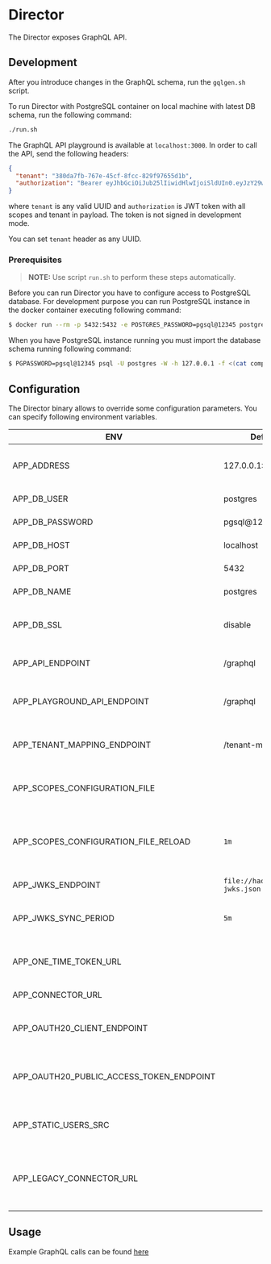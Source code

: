 # Director

The Director exposes GraphQL API.

## Development

After you introduce changes in the GraphQL schema, run the `gqlgen.sh` script.

To run Director with PostgreSQL container on local machine with latest DB schema, run the following command:

```bash
./run.sh
```

The GraphQL API playground is available at `localhost:3000`. In order to call the API, send the following headers:

```json
{
  "tenant": "380da7fb-767e-45cf-8fcc-829f97655d1b",
  "authorization": "Bearer eyJhbGciOiJub25lIiwidHlwIjoiSldUIn0.eyJzY29wZXMiOiJhcHBsaWNhdGlvbjpyZWFkIGhlYWx0aF9jaGVja3M6cmVhZCBhcHBsaWNhdGlvbjp3cml0ZSBydW50aW1lOndyaXRlIGxhYmVsX2RlZmluaXRpb246d3JpdGUgbGFiZWxfZGVmaW5pdGlvbjpyZWFkIHJ1bnRpbWU6cmVhZCIsInRlbmFudCI6ImI4MmVhN2NkLTc0NjYtNGFkZS1iNmU5LTIwZmI3N2EwOGNlNiJ9."
}
```

where `tenant` is any valid UUID and `authorization` is JWT token with all scopes and tenant in payload. The token is not signed in development mode.

You can set `tenant` header as any UUID.

### Prerequisites

> **NOTE:** Use script `run.sh` to perform these steps automatically.

Before you can run Director you have to configure access to PostgreSQL database. For development purpose you can run PostgreSQL instance in the docker container executing following command:

```bash
$ docker run --rm -p 5432:5432 -e POSTGRES_PASSWORD=pgsql@12345 postgres
```

When you have PostgreSQL instance running you must import the database schema running following command:

```bash
$ PGPASSWORD=pgsql@12345 psql -U postgres -W -h 127.0.0.1 -f <(cat components/schema-migrator/migrations/*.up.sql)
```

## Configuration

The Director binary allows to override some configuration parameters. You can specify following environment variables.

| ENV                                      | Default                         | Description                                                   |
| ---------------------------------------- | ------------------------------- | ------------------------------------------------------------- |
| APP_ADDRESS                              | 127.0.0.1:3000                  | The address and port for the service to listen on             |
| APP_DB_USER                              | postgres                        | Database username                                             |
| APP_DB_PASSWORD                          | pgsql@12345                     | Database password                                             |
| APP_DB_HOST                              | localhost                       | Database host                                                 |
| APP_DB_PORT                              | 5432                            | Database port                                                 |
| APP_DB_NAME                              | postgres                        | Database name                                                 |
| APP_DB_SSL                               | disable                         | Database SSL mode (disable / enable)                          |
| APP_API_ENDPOINT                         | /graphql                        | The endpoint for GraphQL API                                  |
| APP_PLAYGROUND_API_ENDPOINT              | /graphql                        | The endpoint of GraphQL API for the Playground                |
| APP_TENANT_MAPPING_ENDPOINT              | /tenant-mapping                 | The endpoint of Tenant Mapping Service                        |
| APP_SCOPES_CONFIGURATION_FILE            |                                 | The path for scopes configuration file                        |
| APP_SCOPES_CONFIGURATION_FILE_RELOAD     | `1m`                            | The period when the scopes configuration file is reloaded     |
| APP_JWKS_ENDPOINT                        | `file://hack/default-jwks.json` | The path for JWKS                                             |
| APP_JWKS_SYNC_PERIOD                     | `5m`                            | The period when the JWKS is synced                            |
| APP_ONE_TIME_TOKEN_URL                   |                                 | The endpoint for fetching one time token                      |
| APP_CONNECTOR_URL                        |                                 | The endpoint of Connector                                     |
| APP_OAUTH20_CLIENT_ENDPOINT              |                                 | The endpoint for managing OAuth 2.0 clients                   |
| APP_OAUTH20_PUBLIC_ACCESS_TOKEN_ENDPOINT |                                 | The public endpoint for fetching OAuth 2.0 access token       |
| APP_STATIC_USERS_SRC                     |                                 | The path for static users configuration file                  |
| APP_LEGACY_CONNECTOR_URL                 |                                 | The URL of the legacy Connector signing request info endpoint |


## Usage

Example GraphQL calls can be found [here](examples/README.md)